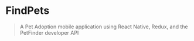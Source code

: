 # FindPets

> A Pet Adoption mobile application using React Native, Redux, and the PetFinder developer API
